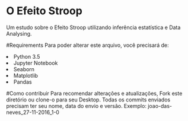 # O Efeito Stroop
Um estudo sobre o Efeito Stroop utilizando inferência estatística e Data Analysing.

#Requirements
Para poder alterar este arquivo, você precisará de:

<li>Python 3.5</li>
<li>Jupyter Notebook</li>
<li>Seaborn</li>
<li>Matplotlib</li>
<li>Pandas</li>

#Como contribuir
Para recomendar alterações e atualizações, Fork este diretório ou clone-o para seu Desktop. Todas os commits enviados precisam ter seu 
nome, data do envio e versão. Exemplo: joao-das-neves_27-11-2016_1-0
